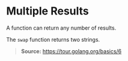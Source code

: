 # Multiple Results

A function can return any number of results.

The `swap` function returns two strings.

> **Source:** https://tour.golang.org/basics/6

